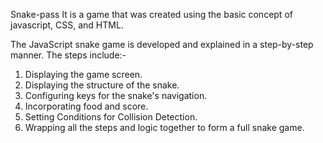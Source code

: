 Snake-pass
It is a game that was created using the basic concept of javascript, CSS, and HTML.

The JavaScript snake game is developed and explained in a step-by-step manner. The steps include:-

1. Displaying the game screen.
2. Displaying the structure of the snake.
3. Configuring keys for the snake's navigation.
4. Incorporating food and score.
5. Setting Conditions for Collision Detection.
6. Wrapping all the steps and logic together to form a full snake game.
